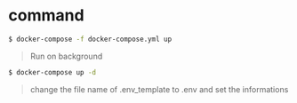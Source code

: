 # command
```bash
$ docker-compose -f docker-compose.yml up

```
> Run on background
```bash
$ docker-compose up -d
```

> change the file name of .env_template to .env and set the informations
